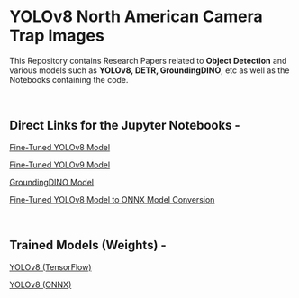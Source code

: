 # YOLOv8 North American Camera Trap Images

This Repository contains Research Papers related to **Object Detection** and various models such as **YOLOv8, DETR, GroundingDINO**, etc as well as the Notebooks containing the code.

<br>

## Direct Links for the Jupyter Notebooks -


[Fine-Tuned YOLOv8 Model](Jupyter%20Notebooks/YOLOv8/YOLOv8%20Object%20Detection.ipynb)

[Fine-Tuned YOLOv9 Model](Jupyter%20Notebooks/YOLOv9/YOLOv9%20Object%20Detection.ipynb)

[GroundingDINO Model](Jupyter%20Notebooks/GroundingDINO/GroundingDINO_Object_Detection.ipynb)

[Fine-Tuned YOLOv8 Model to ONNX Model Conversion](Jupyter%20Notebooks/ONNX/YOLOv8_Model_Conversion_ONNX.ipynb)

<br>

## Trained Models (Weights) -


[YOLOv8 (TensorFlow)](Model%20Weights/best.pt)

[YOLOv8 (ONNX)](Model%20Weights/best.onnx)
